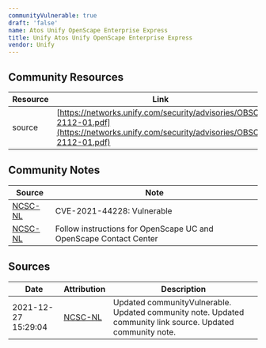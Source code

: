 ```yaml
---
communityVulnerable: true
draft: 'false'
name: Atos Unify OpenScape Enterprise Express
title: Unify Atos Unify OpenScape Enterprise Express
vendor: Unify
---
```



## Community Resources
| Resource | Link |
| --- | --- |
| source | [https://networks.unify.com/security/advisories/OBSO-2112-01.pdf](https://networks.unify.com/security/advisories/OBSO-2112-01.pdf) |

## Community Notes
| Source | Note |
| --- | --- |
| [NCSC-NL](https://github.com/NCSC-NL/log4shell/blob/main/software/README.md) | CVE-2021-44228: Vulnerable </ul> |
| [NCSC-NL](https://github.com/NCSC-NL/log4shell/blob/main/software/README.md) | Follow instructions for OpenScape UC and OpenScape Contact Center |

## Sources
| Date | Attribution | Description |
| --- | --- | --- |
| 2021-12-27 15:29:04 | [NCSC-NL](https://github.com/NCSC-NL/log4shell/blob/main/software/README.md) | Updated communityVulnerable. Updated community note. Updated community link source. Updated community note.  |
